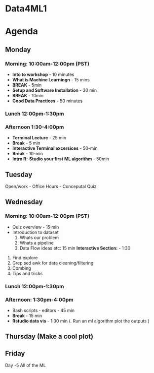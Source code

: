 # Data4ML1
# Agenda

## **Monday** 
### **Morning**: 10:00am-12:00pm (PST)

* **Into to workshop** - 10 minutes
* **What is Machine Learningn** - 15 mins
* **BREAK** - 5min
* **Setup and Software Installation** - 30 min
* **BREAK** - 10min
* **Good Data Practices** - 50 minutes

### Lunch 12:00pm-1:30pm
### Afternoon 1:30-4:00pm
* **Terminal Lecture** - 25 min
* **Break** - 5 min
* **Interactive Terminal excersices** - 50-min
* **Break** - 10-min 
* **Intro R- Studio your first ML algorithm** - 50min

## Tuesday
Open/work - Office Hours - Conceputal Quiz

## Wednesday 

### **Morning**: 10:00am-12:00pm (PST)
* Quiz overview - 15 min
* Introduction to dataset 
    1. Whats our problem 
    2. Whats a pipeline
    3. Data Flow ideas etc: 15 min
**Interactive Section:** - 1:30
1. Find explore
2. Grep sed awk for data cleaning/filtering
3. Combing
4. Tips and tricks

### Lunch 12:00pm-1:30pm

### **Afternoon**: 1:30pm-4:00pm

* Bash scripts - editors - 45 min
* **Break** - 15 min
*  **Rstudio data vis** -  1:30 min     (. Run an ml algorithm plot the outputs  ) 

## Thursday (Make a cool plot)

## Friday
Day -5 All of the ML
